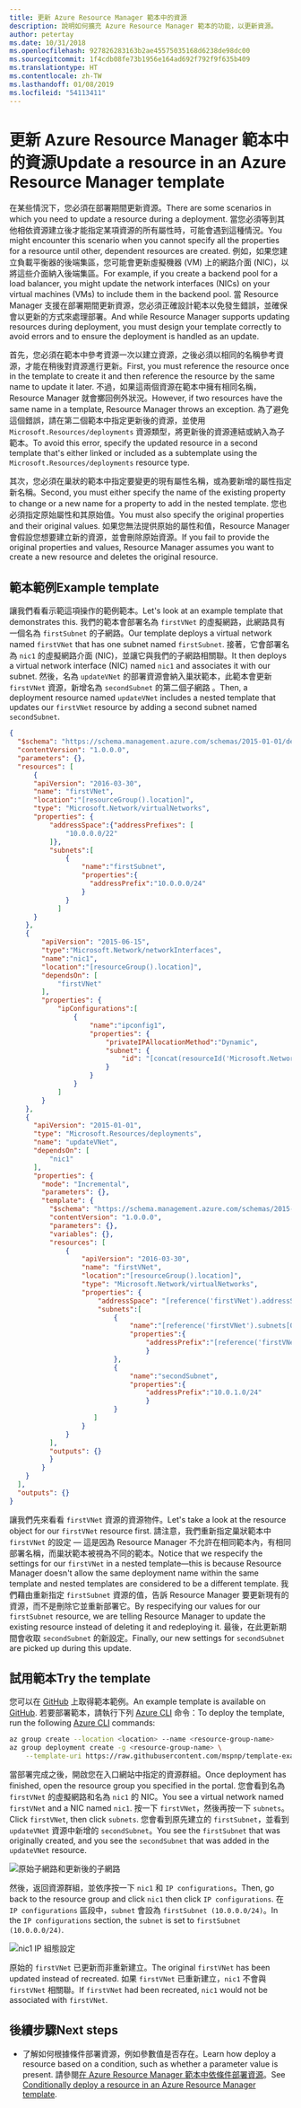 ```yaml
---
title: 更新 Azure Resource Manager 範本中的資源
description: 說明如何擴充 Azure Resource Manager 範本的功能，以更新資源。
author: petertay
ms.date: 10/31/2018
ms.openlocfilehash: 927826283163b2ae45575035168d6238de98dc00
ms.sourcegitcommit: 1f4cdb08fe73b1956e164ad692f792f9f635b409
ms.translationtype: HT
ms.contentlocale: zh-TW
ms.lasthandoff: 01/08/2019
ms.locfileid: "54113411"
---
```

# <a name="update-a-resource-in-an-azure-resource-manager-template"></a><span data-ttu-id="f64c6-103">更新 Azure Resource Manager 範本中的資源</span><span class="sxs-lookup"><span data-stu-id="f64c6-103">Update a resource in an Azure Resource Manager template</span></span>

<span data-ttu-id="f64c6-104">在某些情況下，您必須在部署期間更新資源。</span><span class="sxs-lookup"><span data-stu-id="f64c6-104">There are some scenarios in which you need to update a resource during a deployment.</span></span> <span data-ttu-id="f64c6-105">當您必須等到其他相依資源建立後才能指定某項資源的所有屬性時，可能會遇到這種情況。</span><span class="sxs-lookup"><span data-stu-id="f64c6-105">You might encounter this scenario when you cannot specify all the properties for a resource until other, dependent resources are created.</span></span> <span data-ttu-id="f64c6-106">例如，如果您建立負載平衡器的後端集區，您可能會更新虛擬機器 (VM) 上的網路介面 (NIC)，以將這些介面納入後端集區。</span><span class="sxs-lookup"><span data-stu-id="f64c6-106">For example, if you create a backend pool for a load balancer, you might update the network interfaces (NICs) on your virtual machines (VMs) to include them in the backend pool.</span></span> <span data-ttu-id="f64c6-107">當 Resource Manager 支援在部署期間更新資源，您必須正確設計範本以免發生錯誤，並確保會以更新的方式來處理部署。</span><span class="sxs-lookup"><span data-stu-id="f64c6-107">And while Resource Manager supports updating resources during deployment, you must design your template correctly to avoid errors and to ensure the deployment is handled as an update.</span></span>

<span data-ttu-id="f64c6-108">首先，您必須在範本中參考資源一次以建立資源，之後必須以相同的名稱參考資源，才能在稍後對資源進行更新。</span><span class="sxs-lookup"><span data-stu-id="f64c6-108">First, you must reference the resource once in the template to create it and then reference the resource by the same name to update it later.</span></span> <span data-ttu-id="f64c6-109">不過，如果這兩個資源在範本中擁有相同名稱，Resource Manager 就會擲回例外狀況。</span><span class="sxs-lookup"><span data-stu-id="f64c6-109">However, if two resources have the same name in a template, Resource Manager throws an exception.</span></span> <span data-ttu-id="f64c6-110">為了避免這個錯誤，請在第二個範本中指定更新後的資源，並使用 `Microsoft.Resources/deployments` 資源類型，將更新後的資源連結或納入為子範本。</span><span class="sxs-lookup"><span data-stu-id="f64c6-110">To avoid this error, specify the updated resource in a second template that's either linked or included as a subtemplate using the `Microsoft.Resources/deployments` resource type.</span></span>

<span data-ttu-id="f64c6-111">其次，您必須在巢狀的範本中指定要變更的現有屬性名稱，或為要新增的屬性指定新名稱。</span><span class="sxs-lookup"><span data-stu-id="f64c6-111">Second, you must either specify the name of the existing property to change or a new name for a property to add in the nested template.</span></span> <span data-ttu-id="f64c6-112">您也必須指定原始屬性和其原始值。</span><span class="sxs-lookup"><span data-stu-id="f64c6-112">You must also specify the original properties and their original values.</span></span> <span data-ttu-id="f64c6-113">如果您無法提供原始的屬性和值，Resource Manager 會假設您想要建立新的資源，並會刪除原始資源。</span><span class="sxs-lookup"><span data-stu-id="f64c6-113">If you fail to provide the original properties and values, Resource Manager assumes you want to create a new resource and deletes the original resource.</span></span>

## <a name="example-template"></a><span data-ttu-id="f64c6-114">範本範例</span><span class="sxs-lookup"><span data-stu-id="f64c6-114">Example template</span></span>

<span data-ttu-id="f64c6-115">讓我們看看示範這項操作的範例範本。</span><span class="sxs-lookup"><span data-stu-id="f64c6-115">Let's look at an example template that demonstrates this.</span></span> <span data-ttu-id="f64c6-116">我們的範本會部署名為 `firstVNet` 的虛擬網路，此網路具有一個名為 `firstSubnet` 的子網路。</span><span class="sxs-lookup"><span data-stu-id="f64c6-116">Our template deploys a virtual network named `firstVNet` that has one subnet named `firstSubnet`.</span></span> <span data-ttu-id="f64c6-117">接著，它會部署名為 `nic1` 的虛擬網路介面 (NIC)，並讓它與我們的子網路相關聯。</span><span class="sxs-lookup"><span data-stu-id="f64c6-117">It then deploys a virtual network interface (NIC) named `nic1` and associates it with our subnet.</span></span> <span data-ttu-id="f64c6-118">然後，名為 `updateVNet` 的部署資源會納入巢狀範本，此範本會更新 `firstVNet` 資源，新增名為 `secondSubnet` 的第二個子網路 。</span><span class="sxs-lookup"><span data-stu-id="f64c6-118">Then, a deployment resource named `updateVNet` includes a nested template that updates our `firstVNet` resource by adding a second subnet named `secondSubnet`.</span></span>

```json
{
  "$schema": "https://schema.management.azure.com/schemas/2015-01-01/deploymentTemplate.json#",
  "contentVersion": "1.0.0.0",
  "parameters": {},
  "resources": [
      {
      "apiVersion": "2016-03-30",
      "name": "firstVNet",
      "location":"[resourceGroup().location]",
      "type": "Microsoft.Network/virtualNetworks",
      "properties": {
          "addressSpace":{"addressPrefixes": [
              "10.0.0.0/22"
          ]},
          "subnets":[
              {
                  "name":"firstSubnet",
                  "properties":{
                    "addressPrefix":"10.0.0.0/24"
                  }
              }
            ]
      }
    },
    {
        "apiVersion": "2015-06-15",
        "type":"Microsoft.Network/networkInterfaces",
        "name":"nic1",
        "location":"[resourceGroup().location]",
        "dependsOn": [
            "firstVNet"
        ],
        "properties": {
            "ipConfigurations":[
                {
                    "name":"ipconfig1",
                    "properties": {
                        "privateIPAllocationMethod":"Dynamic",
                        "subnet": {
                            "id": "[concat(resourceId('Microsoft.Network/virtualNetworks','firstVNet'),'/subnets/firstSubnet')]"
                        }
                    }
                }
            ]
        }
    },
    {
      "apiVersion": "2015-01-01",
      "type": "Microsoft.Resources/deployments",
      "name": "updateVNet",
      "dependsOn": [
          "nic1"
      ],
      "properties": {
        "mode": "Incremental",
        "parameters": {},
        "template": {
          "$schema": "https://schema.management.azure.com/schemas/2015-01-01/deploymentTemplate.json#",
          "contentVersion": "1.0.0.0",
          "parameters": {},
          "variables": {},
          "resources": [
              {
                  "apiVersion": "2016-03-30",
                  "name": "firstVNet",
                  "location":"[resourceGroup().location]",
                  "type": "Microsoft.Network/virtualNetworks",
                  "properties": {
                      "addressSpace": "[reference('firstVNet').addressSpace]",
                      "subnets":[
                          {
                              "name":"[reference('firstVNet').subnets[0].name]",
                              "properties":{
                                  "addressPrefix":"[reference('firstVNet').subnets[0].properties.addressPrefix]"
                                  }
                          },
                          {
                              "name":"secondSubnet",
                              "properties":{
                                  "addressPrefix":"10.0.1.0/24"
                                  }
                          }
                     ]
                  }
              }
          ],
          "outputs": {}
          }
        }
    }
  ],
  "outputs": {}
}
```

<span data-ttu-id="f64c6-119">讓我們先來看看 `firstVNet` 資源的資源物件。</span><span class="sxs-lookup"><span data-stu-id="f64c6-119">Let's take a look at the resource object for our `firstVNet` resource first.</span></span> <span data-ttu-id="f64c6-120">請注意，我們重新指定巢狀範本中 `firstVNet` 的設定 &mdash; 這是因為 Resource Manager 不允許在相同範本內，有相同部署名稱，而巢狀範本被視為不同的範本。</span><span class="sxs-lookup"><span data-stu-id="f64c6-120">Notice that we respecify the settings for our `firstVNet` in a nested template&mdash;this is because Resource Manager doesn't allow the same deployment name within the same template and nested templates are considered to be a different template.</span></span> <span data-ttu-id="f64c6-121">我們藉由重新指定 `firstSubnet` 資源的值，告訴 Resource Manager 要更新現有的資源，而不是刪除它並重新部署它。</span><span class="sxs-lookup"><span data-stu-id="f64c6-121">By respecifying our values for our `firstSubnet` resource, we are telling Resource Manager to update the existing resource instead of deleting it and redeploying it.</span></span> <span data-ttu-id="f64c6-122">最後，在此更新期間會收取 `secondSubnet` 的新設定。</span><span class="sxs-lookup"><span data-stu-id="f64c6-122">Finally, our new settings for `secondSubnet` are picked up during this update.</span></span>

## <a name="try-the-template"></a><span data-ttu-id="f64c6-123">試用範本</span><span class="sxs-lookup"><span data-stu-id="f64c6-123">Try the template</span></span>

<span data-ttu-id="f64c6-124">您可以在 [GitHub][github] 上取得範本範例。</span><span class="sxs-lookup"><span data-stu-id="f64c6-124">An example template is available on [GitHub][github].</span></span> <span data-ttu-id="f64c6-125">若要部署範本，請執行下列 [Azure CLI][cli] 命令：</span><span class="sxs-lookup"><span data-stu-id="f64c6-125">To deploy the template, run the following [Azure CLI][cli] commands:</span></span>

```bash
az group create --location <location> --name <resource-group-name>
az group deployment create -g <resource-group-name> \
    --template-uri https://raw.githubusercontent.com/mspnp/template-examples/master/example1-update/deploy.json
```

<span data-ttu-id="f64c6-126">當部署完成之後，開啟您在入口網站中指定的資源群組。</span><span class="sxs-lookup"><span data-stu-id="f64c6-126">Once deployment has finished, open the resource group you specified in the portal.</span></span> <span data-ttu-id="f64c6-127">您會看到名為 `firstVNet` 的虛擬網路和名為 `nic1` 的 NIC。</span><span class="sxs-lookup"><span data-stu-id="f64c6-127">You see a virtual network named `firstVNet` and a NIC named `nic1`.</span></span> <span data-ttu-id="f64c6-128">按一下 `firstVNet`，然後再按一下 `subnets`。</span><span class="sxs-lookup"><span data-stu-id="f64c6-128">Click `firstVNet`, then click `subnets`.</span></span> <span data-ttu-id="f64c6-129">您會看到原先建立的 `firstSubnet`，並看到 `updateVNet` 資源中新增的 `secondSubnet`。</span><span class="sxs-lookup"><span data-stu-id="f64c6-129">You see the `firstSubnet` that was originally created, and you see the `secondSubnet` that was added in the `updateVNet` resource.</span></span>

![原始子網路和更新後的子網路](../_images/firstVNet-subnets.png)

<span data-ttu-id="f64c6-131">然後，返回資源群組，並依序按一下 `nic1` 和 `IP configurations`。</span><span class="sxs-lookup"><span data-stu-id="f64c6-131">Then, go back to the resource group and click `nic1` then click `IP configurations`.</span></span> <span data-ttu-id="f64c6-132">在 `IP configurations` 區段中，`subnet` 會設為 `firstSubnet (10.0.0.0/24)`。</span><span class="sxs-lookup"><span data-stu-id="f64c6-132">In the `IP configurations` section, the `subnet` is set to `firstSubnet (10.0.0.0/24)`.</span></span>

![nic1 IP 組態設定](../_images/nic1-ipconfigurations.png)

<span data-ttu-id="f64c6-134">原始的 `firstVNet` 已更新而非重新建立。</span><span class="sxs-lookup"><span data-stu-id="f64c6-134">The original `firstVNet` has been updated instead of recreated.</span></span> <span data-ttu-id="f64c6-135">如果 `firstVNet` 已重新建立，`nic1` 不會與 `firstVNet` 相關聯。</span><span class="sxs-lookup"><span data-stu-id="f64c6-135">If `firstVNet` had been recreated, `nic1` would not be associated with `firstVNet`.</span></span>

## <a name="next-steps"></a><span data-ttu-id="f64c6-136">後續步驟</span><span class="sxs-lookup"><span data-stu-id="f64c6-136">Next steps</span></span>

* <span data-ttu-id="f64c6-137">了解如何根據條件部署資源，例如參數值是否存在。</span><span class="sxs-lookup"><span data-stu-id="f64c6-137">Learn how deploy a resource based on a condition, such as whether a parameter value is present.</span></span> <span data-ttu-id="f64c6-138">請參閱[在 Azure Resource Manager 範本中依條件部署資源](./conditional-deploy.md)。</span><span class="sxs-lookup"><span data-stu-id="f64c6-138">See [Conditionally deploy a resource in an Azure Resource Manager template](./conditional-deploy.md).</span></span>

[cli]: /cli/azure/?view=azure-cli-latest
[github]: https://github.com/mspnp/template-examples
